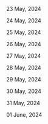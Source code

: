 23 May, 2024

24 May, 2024

25 May, 2024

26 May, 2024

27 May, 2024

28 May, 2024

29 May, 2024

30 May, 2024

31 May, 2024

01 June, 2024